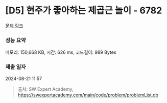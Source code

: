 # [D5] 현주가 좋아하는 제곱근 놀이 - 6782 

[문제 링크](https://swexpertacademy.com/main/code/problem/problemDetail.do?contestProbId=AWgqsAlKr9sDFAW0) 

### 성능 요약

메모리: 150,668 KB, 시간: 626 ms, 코드길이: 989 Bytes

### 제출 일자

2024-08-21 11:57



> 출처: SW Expert Academy, https://swexpertacademy.com/main/code/problem/problemList.do